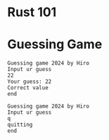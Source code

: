# Rust 101



# Guessing Game

```stdout
Guessing game 2024 by Hiro
Input ur guess
22
Your guess: 22
Correct value
end
```

```stdout
Guessing game 2024 by Hiro
Input ur guess
q
quitting
end
```